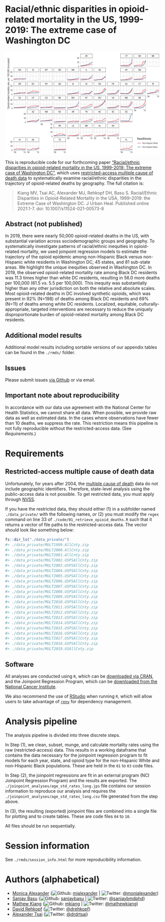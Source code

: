 
<!-- README.md is generated from README.Rmd. Please edit that file -->

# Racial/ethnic disparities in opioid-related mortality in the US, 1999-2019: The extreme case of Washington DC

<img src="./plots/fig01_map_all_opioids.jpg" width="700px" style="display: block; margin: auto;" />

This is reproducible code for our forthcoming paper [“Racial/ethnic
disparities in opioid-related mortality in the US, 1999-2019: The
extreme case of Washington
DC”](https://link.springer.com/article/10.1007/s11524-021-00573-8),
which uses [restricted-access multiple cause of death
data](https://www.cdc.gov/nchs/nvss/nvss-restricted-data.htm) to
systematically examine racial/ethnic disparities in the trajectory of
opioid-related deaths by geography. The full citation is:

> Kiang MV, Tsai AC, Alexander MJ, Rehkopf DH, Basu S. Racial/Ethnic
> Disparities in Opioid-Related Mortality in the USA, 1999–2019: the
> Extreme Case of Washington DC. J Urban Heal. Published online
> 2021:1-7. doi: 10.1007/s11524-021-00573-8

## Abstract (not published)

In 2019, there were nearly 50,000 opioid-related deaths in the US, with
substantial variation across sociodemographic groups and geography. To
systematically investigate patterns of racial/ethnic inequities in
opioid-related mortality, we used joinpoint regression models to
estimate the trajectory of the opioid epidemic among non-Hispanic Black
versus non-Hispanic white residents in Washington DC, 45 states, and 81
sub-state areas. We highlight the unique inequities observed in
Washington DC. In 2019, the observed opioid-related mortality rate among
Black DC residents was 11.3 times higher than white DC residents,
resulting in 56.0 more deaths per 100,000 (61.5 vs. 5.5 per 100,000).
This inequity was substantially higher than any other jurisdiction on
both the relative and absolute scales. Most opioid-related deaths in DC
involved synthetic opioids, which was present in 92% (N=198) of deaths
among Black DC residents and 69% (N=11) of deaths among white DC
residents. Localized, equitable, culturally-appropriate, targeted
interventions are necessary to reduce the uniquely disproportionate
burden of opioid-related mortality among Black DC residents.

## Additional model results

Additional model results including sortable versions of our appendix
tables can be found in the `./rmds/` folder.

## Issues

Please submit issues [via
Github](https://github.com/mkiang/opioid_inequities/issues) or via
email.

## Important note about reproducibility

In accordance with our data use agreement with the National Center for
Health Statistics, we cannot share all data. When possible, we provide
raw data as well as estimated data. In the cases where observations have
fewer than 10 deaths, we suppress the rate. This restriction means this
pipeline is not fully reproducible without the restricted-access data.
(See *Requirements*.)

# Requirements

## Restricted-access multiple cause of death data

Unfortunately, for years after 2004, the [multiple cause of
death](https://www.cdc.gov/nchs/nvss/nvss-restricted-data.htm) data do
not include geographic identifiers. Therefore, state-level analysis
using the public-access data is not possible. To get restricted data,
you must apply through
[NVSS](https://www.cdc.gov/nchs/nvss/nvss-restricted-data.htm#anchor_1553801903).

If you have the restricted data, they should either (1) in a subfolder
named `./data_private/` with the following names, *or* (2) you must
modify the `regex` command on line 33 of
`./code/01_retrieve_opioid_deaths.R` such that it returns a vector of
file paths to the restricted-access data. The vector should look like
something below:

``` r
fs::dir_ls("./data_private/")
#> ./data_private/MULT1999.AllCnty.zip
#> ./data_private/MULT2000.AllCnty.zip
#> ./data_private/MULT2001.AllCnty.zip
#> ./data_private/MULT2002.USPSAllCnty.zip
#> ./data_private/MULT2003.USPSAllCnty.zip
#> ./data_private/MULT2004.USPSAllCnty.zip
#> ./data_private/MULT2005.USPSAllCnty.zip
#> ./data_private/MULT2006.USPSAllCnty.zip
#> ./data_private/MULT2007.USPSAllCnty.zip
#> ./data_private/MULT2008.USPSAllCnty.zip
#> ./data_private/MULT2009.USPSAllCnty.zip
#> ./data_private/MULT2010.USPSAllCnty.zip
#> ./data_private/MULT2011.USPSAllCnty.zip
#> ./data_private/MULT2012.USPSAllCnty.zip
#> ./data_private/MULT2013.USPSAllCnty.zip
#> ./data_private/MULT2014.USPSAllCnty.zip
#> ./data_private/MULT2015.USPSAllCnty.zip
#> ./data_private/MULT2016.USPSAllCnty.zip
#> ./data_private/MULT2017.USPSAllCnty.zip
#> ./data_private/MULT2018.USPSAllCnty.zip
#> ./data_private/MULT2019.USAllCnty.zip
```

## Software

All analyses are conducted using `R`, which can be [downloaded via
CRAN](https://cran.r-project.org/), and the Joinpoint Regression
Program, which can be [downloaded from the National Cancer
Institute](https://surveillance.cancer.gov/joinpoint/).

We also recommend the use of
[RStudio](https://www.rstudio.com/products/rstudio/download/) when
running `R`, which will allow users to take advantage of
[`renv`](https://rstudio.github.io/renv/index.html) for dependency
management.

# Analysis pipeline

The analysis pipeline is divided into three discrete steps.

In Step (1), we clean, subset, munge, and calculate mortality rates
using the raw (restricted-access) data. This results in a working
dataframe that contains the data necessary for the joinpoint regression
program to fit models for each year, state, and opioid type for the
non-Hispanic White and non-Hispanic Black populations. These are held in
the `01` to `03` code files.

In Step (2), the joinpoint regressions are fit in an external program
(NCI Joinpoint Regression Program) and the results are exported. The
`./joinpoint_analyses/age_std_rates_long.jps` file contains our session
information to reproduce our analysis and requires the
`./joinpoint_analyses/age_std_rates_long.csv` file generated from the
step above.

In (3), the resulting (exported) joinpoint files are combined into a
single file for plotting and to create tables. These are code files `04`
to `10`.

All files should be run sequentially.

# Session information

See `./rmds/session_info.html` for more reproducibility information.

# Authors (alphabetical)

-   [Monica Alexander](http://monicaalexander.com)
    (![Github](http://i.imgur.com/9I6NRUm.png):
    [mjalexander](https://github.com/mjalexander) \|
    ![Twitter](http://i.imgur.com/wWzX9uB.png):
    [@monjalexander](https://twitter.com/monjalexander))
-   [Sanjay
    Basu](https://sites.google.com/stanford.edu/basulab/home?authuser=0)
    (![Github](http://i.imgur.com/9I6NRUm.png):
    [sanjaybasu](https://github.com/sanjaybasu) \|
    ![Twitter](http://i.imgur.com/wWzX9uB.png):
    [@sanjaybmdphd](https://twitter.com/sanjaybmdphd))
-   [Mathew Kiang](https://mathewkiang.com)
    (![Github](http://i.imgur.com/9I6NRUm.png):
    [mkiang](https://github.com/mkiang) \|
    ![Twitter](http://i.imgur.com/wWzX9uB.png):
    [@mathewkiang](https://twitter.com/mathewkiang))
-   [David Rehkopf](https://profiles.stanford.edu/david-rehkopf)
    (![Twitter](http://i.imgur.com/wWzX9uB.png):
    [@drehkopf](https://twitter.com/drehkopf))
-   [Alexander Tsai](https://mathewkiang.com)
    (![Twitter](http://i.imgur.com/wWzX9uB.png):
    [@drdrtsai](https://twitter.com/drdrtsai))
